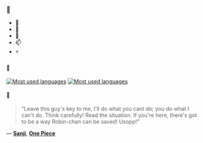### 👋

- 🔭
- 🌱
- 💬
- 📫
- ⚡

#### 🧏

[![Most used languages](https://github-readme-stats-aynah.vercel.app/api/top-langs/?username=aynh&theme=solarized-dark&langs_count=6&layout=compact&hide_title=true)](https://github.com/anuraghazra/github-readme-stats#gh-dark-mode-only)
[![Most used languages](https://github-readme-stats-aynah.vercel.app/api/top-langs/?username=aynh&theme=solarized-light&langs_count=6&layout=compact&hide_title=true)](https://github.com/anuraghazra/github-readme-stats#gh-light-mode-only)

#### 💬

> "Leave this guy's key to me, I'll do what you cant do; you do what I can't do. Think carefully! Read the situation. If you're here, there's got to be a way Robin-chan can be saved! Usopp!"

&mdash; [**Sanji**](https://myanimelist.net/character.php?q=Sanji&cat=character), [**One Piece**](https://myanimelist.net/search/all?q=One%20Piece&cat=all)
